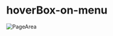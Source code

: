 # hoverBox-on-menu


![PageArea](https://user-images.githubusercontent.com/56879548/221026283-21da40c5-63e6-45e8-9489-67b9d8b0aa98.jpg)
